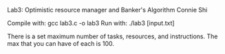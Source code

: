 Lab3: Optimistic resource manager and Banker's Algorithm
Connie Shi

Compile with: gcc lab3.c -o lab3
Run with: ./lab3 [input.txt]

There is a set maximum number of tasks, resources, and instructions. The max that you can have of each is 100.

